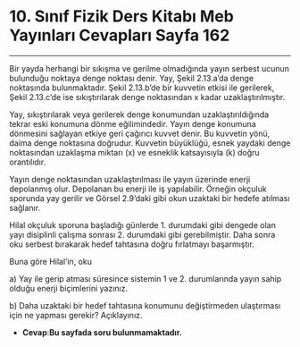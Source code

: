 # 10. Sınıf Fizik Ders Kitabı Meb Yayınları Cevapları Sayfa 162

---

Bir yayda herhangi bir sıkışma ve gerilme olmadığında yayın serbest ucunun bulunduğu noktaya denge noktası denir. Yay, Şekil 2.13.a’da denge noktasında bulunmaktadır. Şekil 2.13.b’de bir kuvvetin etkisi ile gerilerek, Şekil 2.13.c’de ise sıkıştırılarak denge noktasından x kadar uzaklaştırılmıştır.

Yay, sıkıştırılarak veya gerilerek denge konumundan uzaklaştırıldığında tekrar eski konumuna dönme eğilimindedir. Yayın denge konumuna dönmesini sağlayan etkiye geri çağırıcı kuvvet denir. Bu kuvvetin yönü, daima denge noktasına doğrudur. Kuvvetin büyüklüğü, esnek yaydaki denge noktasından uzaklaşma miktarı (x) ve esneklik katsayısıyla (k) doğru orantılıdır.

Yayın denge noktasından uzaklaştırılması ile yayın üzerinde enerji depolanmış olur. Depolanan bu enerji ile iş yapılabilir. Örneğin okçuluk sporunda yay gerilir ve Görsel 2.9’daki gibi okun uzaktaki bir hedefe atılması sağlanır.

Hilal okçuluk sporuna başladığı günlerde 1. durumdaki gibi dengede olan yayı disiplinli çalışma sonrası 2. durumdaki gibi gerebilmiştir. Daha sonra oku serbest bırakarak hedef tahtasına doğru fırlatmayı başarmıştır.

Buna göre Hilal’in, oku

 a) Yay ile gerip atması süresince sistemin 1 ve 2. durumlarında yayın sahip olduğu enerji biçimlerini yazınız.

 b) Daha uzaktaki bir hedef tahtasına konumunu değiştirmeden ulaştırması için ne yapması gerekir? Açıklayınız.

-   **Cevap**:**Bu sayfada soru bulunmamaktadır.**